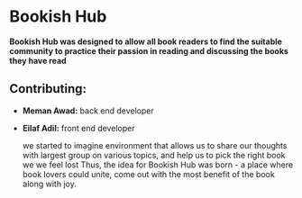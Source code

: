 # **Bookish Hub**

**Bookish Hub was designed to allow all book readers to find the suitable community to practice their passion in reading and discussing the books they have read**

## Contributing:
- **Meman Awad:** back end developer
- **Eilaf Adil:** front end developer

  we started to imagine environment that allows us to share our thoughts with largest group on various topics, and help us to pick the right book we we feel lost Thus, the idea for Bookish Hub was born - a place where book lovers could unite, come out with the most benefit of the book along with joy.
